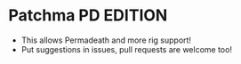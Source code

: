 # Patchma PD EDITION

- This allows Permadeath and more rig support!
- Put suggestions in issues, pull requests are welcome too!
